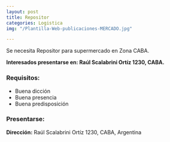 ```yaml
---
layout: post
title: Repositor
categories: Logistica
img: "/Plantilla-Web-publicaciones-MERCADO.jpg"

---
```

Se necesita Repositor para supermercado en Zona CABA.

**Interesados presentarse en: Raúl Scalabrini Ortíz 1230, CABA.**

### Requisitos:

* Buena dicción
* Buena presencia
* Buena predisposición

### Presentarse:

**Dirección:** Raúl Scalabrini Ortíz 1230, CABA, Argentina